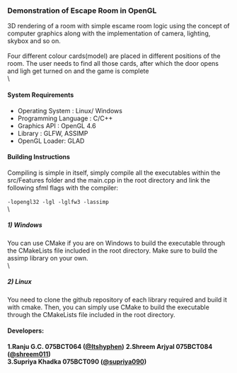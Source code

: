 ### Demonstration of Escape Room in OpenGL

3D rendering of a room with simple escame room logic using the concept of computer graphics along with the implementation of camera, lighting, skybox and so on.\
\
Four different colour cards(model) are placed in different positions of the room.
The user needs to find all those cards, after which the door opens and ligh get turned on and the game is complete\
\


#### System Requirements
-  Operating System : Linux/ Windows
-  Programming Language : C/C++
-  Graphics API : OpenGL 4.6
-  Library : GLFW, ASSIMP
-  OpenGL Loader: GLAD
 
#### Building Instructions
Compiling is simple in itself, simply compile all the executables within the src/Features folder and the main.cpp in the root directory and link the following 
sfml flags with the compiler:\
\
`-lopengl32 -lgl -lglfw3 -lassimp`\
\

##### 1) Windows
You can use CMake if you are on Windows to build the executable through the
CMakeLists file included in the root directory. Make sure to build the assimp library on your own.\
\

##### 2) Linux
You need to clone the github repository of each library required and build it with cmake.
Then, you can simply use CMake to build the executable through the
CMakeLists file included in the root directory.

#### Developers:
**1.Ranju G.C. 075BCT064 ([@Itshyphen](https://github.com/Itshyphen))**
**2.Shreem Arjyal 075BCT084 ([@shreem011](https://github.com/shreem011))**\
**3.Supriya Khadka 075BCT090 ([@supriya090](https://github.com/supriya090))**
